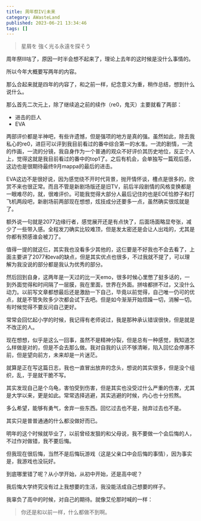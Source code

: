 ```yaml
---
title: 周年祭IV|未来
category: AWasteLand
published: 2023-06-21 13:34:46
tags: []
---
```


> 星屑を 強く光る永遠を探そう

周年祭III咕了，原因一时半会想不起来了，理论上去年的这时候是没什么事情的。

所以今年大概要写两年的内容。

那么合起来就是四年的内容了，和之前一样，纪念意义为重，稍作总结，想到什么说什么。

那么首先二次元上，除了继续追之前的续作（re0，鬼灭）主要就看了两部：

- 进击的巨人
- EVA

两部评价都是半神吧，有些许遗憾，但是强项的地方是真的强。虽然如此，除去我私心的re0，进巨可以评到我目前看过的番中综合第一的水准。一流的剧情，一流的作画，一流的分镜，我自身作为一个普通的观众不好评价其历史地位，反正个人上，觉得这就是我目前看过的番中的top1了。之后有机会，会单独写一篇观后感，这边也是很期待最终9月mappa的最后的进击。

EVA这边不是很好说，因为感觉绕不开时代背景，抛开情怀谈，槽点是很多的，欣赏不来也很正常。而且不管是新剧场版还是旧TV，前后半段剧情的风格变换都是一眼难尽的，就，很难评价。可能我觉得大部分人最后记住的也是EOE恰脖子和打飞机两段吧，新剧场前两部现在想想，炫技成分还要多一点，虽然确实很炫就是了。

额外说一句就是2077边缘行者，感觉展开还是有点快了，后面场面略显夸张，减少了一些带入感。全程发刀确实比较难顶，但是发太密还是会让人出戏的，尤其是你都有预感谁会被刀了。

值得一提的就这仨，其实我也没看多少其他的，这仨要是不好我也不会去看了，上面主要讲了2077和eva的缺点，但是其实优点也很多，不过我就不提了，可以理解为我没说的部分都是我认为优秀的部分。

然后回到自身，这两年是一天过的比一天emo，很多时候心里憋了挺多话的，一到外面觉得和时间隔了一层膜，我在里面，世界在外面。拼啥都拼不过，又没什么动力。以前写文章都想最后还是激励一下自己，毕竟以前觉得，自己唯一仍可的优点，就是不管失败多少次都会试下去吧。但是如今渐渐开始烦躁一切，消解一切。有时候觉得不要反问自己更好。

常常会回忆起小学的时候，我记得有老师说过，我是那种承认错误很快，但是就是不改正的人。

现在想想，似乎是这么一回事，虽然不是精神分裂，但是总有一种感觉，我知道怎么样做是对的，但是不会去那么做。我对自我的认识不够清晰，陷入回忆会停滞不前，但是望向前方，未来却是一片迷茫。

就算是正在写这篇日志，我也一直冒出放弃的念头，想说的其实很多，但是没个组织，乱，于是就干脆不写。

其实发现自己是个乌龟，害怕受到伤害，但是其实也没受过什么严重的伤害，尤其是大学以来，更是如此。常常选择逃避，其实逃避的时候，内心也十分煎熬。

多么希望，能够有勇气，舍弃一些东西。回忆过去也不是，抛弃过去也不是。

其实只是普普通通的什么都没做好而已。

明年的这个时候就毕业了，以前曾经发狠的和父母说，我不要做一个会后悔的人，不过作对做错，我不要后悔。

但我现在很后悔，当然不是后悔玩游戏（这是父亲口中会后悔的事情），因为事实是，我游戏也没玩好。

到底哪里错了呢？从小学开始，从初中开始，还是高中呢？

我后悔大学终究没有过上我想要的生活，我没能活成自己想要的样子。

我辜负了高中的时候，对自己的期待。就像艾伦那时喊的一样：

> 你还是和以前一样，什么都做不到啊。
